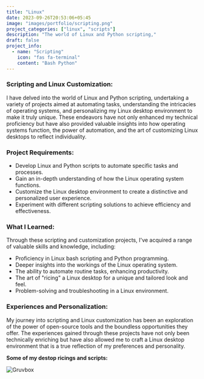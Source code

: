 ```yaml
---
title: "Linux"
date: 2023-09-26T20:53:06+05:45
image: "images/portfolio/scripting.png"
project_categories: ["linux", "scripts"]
description: "The world of Linux and Python scripting,"
draft: false
project_info:
  - name: "Scripting"
    icon: "fas fa-terminal"
    content: "Bash Python"
---
```


### Scripting and Linux Customization:

I have delved into the world of Linux and Python scripting, undertaking a variety of projects aimed at automating tasks, understanding the intricacies of operating systems, and personalizing my Linux desktop environment to make it truly unique. These endeavors have not only enhanced my technical proficiency but have also provided valuable insights into how operating systems function, the power of automation, and the art of customizing Linux desktops to reflect individuality.

### Project Requirements:

- Develop Linux and Python scripts to automate specific tasks and processes.
- Gain an in-depth understanding of how the Linux operating system functions.
- Customize the Linux desktop environment to create a distinctive and personalized user experience.
- Experiment with different scripting solutions to achieve efficiency and effectiveness.

### What I Learned:

Through these scripting and customization projects, I've acquired a range of valuable skills and knowledge, including:

- Proficiency in Linux bash scripting and Python programming.
- Deeper insights into the workings of the Linux operating system.
- The ability to automate routine tasks, enhancing productivity.
- The art of "ricing" a Linux desktop for a unique and tailored look and feel.
- Problem-solving and troubleshooting in a Linux environment.

### Experiences and Personalization:

My journey into scripting and Linux customization has been an exploration of the power of open-source tools and the boundless opportunities they offer. The experiences gained through these projects have not only been technically enriching but have also allowed me to craft a Linux desktop environment that is a true reflection of my preferences and personality.

**Some of my destop ricings and scripts:**

![Gruvbox](/images/portfolio/ricegruv.png)
